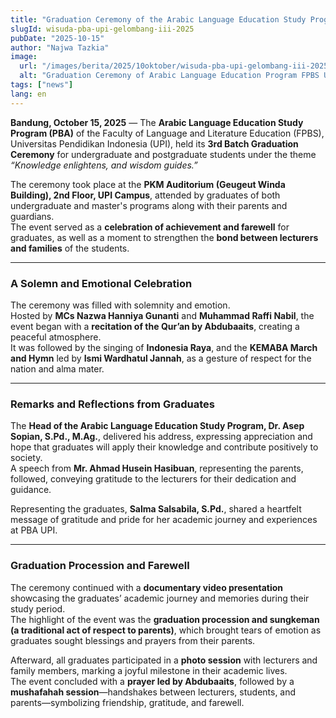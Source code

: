 ```yaml
---
title: "Graduation Ceremony of the Arabic Language Education Study Program, 2024/2025 Academic Year (3rd Batch)"
slugId: wisuda-pba-upi-gelombang-iii-2025
pubDate: "2025-10-15"
author: "Najwa Tazkia"
image:
  url: "/images/berita/2025/10oktober/wisuda-pba-upi-gelombang-iii-2025.webp"
  alt: "Graduation Ceremony of Arabic Language Education Program FPBS UPI 2025"
tags: ["news"]
lang: en
---
```


**Bandung, October 15, 2025** — The **Arabic Language Education Study Program (PBA)** of the Faculty of Language and Literature Education (FPBS), Universitas Pendidikan Indonesia (UPI), held its **3rd Batch Graduation Ceremony** for undergraduate and postgraduate students under the theme *“Knowledge enlightens, and wisdom guides.”*

The ceremony took place at the **PKM Auditorium (Geugeut Winda Building), 2nd Floor, UPI Campus**, attended by graduates of both undergraduate and master's programs along with their parents and guardians.  
The event served as a **celebration of achievement and farewell** for graduates, as well as a moment to strengthen the **bond between lecturers and families** of the students.

---

### A Solemn and Emotional Celebration

The ceremony was filled with solemnity and emotion.  
Hosted by **MCs Nazwa Hanniya Gunanti** and **Muhammad Raffi Nabil**, the event began with a **recitation of the Qur’an by Abdubaaits**, creating a peaceful atmosphere.  
It was followed by the singing of **Indonesia Raya**, and the **KEMABA March and Hymn** led by **Ismi Wardhatul Jannah**, as a gesture of respect for the nation and alma mater.

---

### Remarks and Reflections from Graduates

The **Head of the Arabic Language Education Study Program, Dr. Asep Sopian, S.Pd., M.Ag.**, delivered his address, expressing appreciation and hope that graduates will apply their knowledge and contribute positively to society.  
A speech from **Mr. Ahmad Husein Hasibuan**, representing the parents, followed, conveying gratitude to the lecturers for their dedication and guidance.  

Representing the graduates, **Salma Salsabila, S.Pd.**, shared a heartfelt message of gratitude and pride for her academic journey and experiences at PBA UPI.

---

### Graduation Procession and Farewell

The ceremony continued with a **documentary video presentation** showcasing the graduates’ academic journey and memories during their study period.  
The highlight of the event was the **graduation procession and sungkeman (a traditional act of respect to parents)**, which brought tears of emotion as graduates sought blessings and prayers from their parents.  

Afterward, all graduates participated in a **photo session** with lecturers and family members, marking a joyful milestone in their academic lives.  
The event concluded with a **prayer led by Abdubaaits**, followed by a **mushafahah session**—handshakes between lecturers, students, and parents—symbolizing friendship, gratitude, and farewell.
